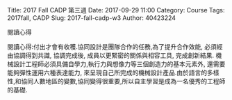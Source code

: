 Title: 2017 Fall CADP 第三週
Date: 2017-09-29 11:00
Category: Course
Tags: 2017fall, CADP
Slug: 2017-fall-cadp-w3
Author: 40423224

閱讀心得

<!-- PELICAN_END_SUMMARY -->

閱讀心得:付出才會有收穫.協同設計是團隊合作的任務,為了提升合作效能, 必須經由協調得到共識, 協調完成後, 成員以更緊密的關係與相容工具, 完成創新結果.
機械設計工程師必須具備自學力,執行力與想像力等三個創造力的基本元素外, 還需要能夠彈性運用六種表達能力, 來呈現自己所完成的機械設計產品.由於語言的多樣性,和協同人數地區的變數,協同變得很重要,所以自主學習是成為一名優秀的工程師的基礎.
